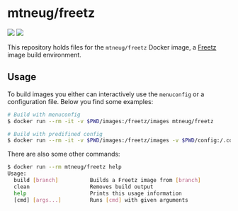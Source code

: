 # mtneug/freetz

[![](https://images.microbadger.com/badges/version/mtneug/freetz.svg)](https://hub.docker.com/r/mtneug/freetz/) [![](https://images.microbadger.com/badges/image/mtneug/freetz.svg)](http://microbadger.com/images/mtneug/freetz)

This repository holds files for the `mtneug/freetz` Docker image, a [Freetz](https://freetz.org/) image build environment.

## Usage

To build images you either can interactively use the `menuconfig` or a configuration file. Below you find some examples:

```sh
# Build with menuconfig
$ docker run --rm -it -v $PWD/images:/freetz/images mtneug/freetz

# Build with predifined config
$ docker run --rm -it -v $PWD/images:/freetz/images -v $PWD/config:/.config mtneug/freetz
```

There are also some other commands:

```sh
$ docker run --rm mtneug/freetz help
Usage:
  build [branch]          Builds a Freetz image from [branch]
  clean                   Removes build output
  help                    Prints this usage information
  [cmd] [args...]         Runs [cmd] with given arguments
```
